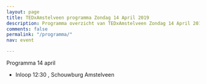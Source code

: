 ```yaml
---
layout: page
title: TEDxAmstelveen programma Zondag 14 April 2019
description: Programma overzicht van TEDxAmstelveen Zondag 14 April 2019
comments: false
permalink: "/programma/"
nav: event

---
```

Programma 14 april

* Inloop 12:30 , Schouwburg Amstelveen